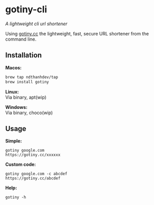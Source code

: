 # gotiny-cli

*A lightweight cli url shortener*

Using [gotiny.cc](https://gotiny.cc) the lightweight, fast, secure URL shortener from the command line.

## Installation

**Macos:**
```bash
brew tap ndthanhdev/tap
brew install gotiny
```

**Linux:**  
Via binary, apt(wip)

**Windows:**  
Via binary, choco(wip)

## Usage

**Simple:**  
```
gotiny google.com
https://gotiny.cc/xxxxxx
```

**Custom code:**  
```
gotiny google.com -c abcdef
https://gotiny.cc/abcdef
```

**Help:**  
```
gotiny -h
```
